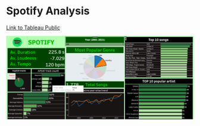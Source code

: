 # Spotify Analysis

[Link to Tableau Public]([URL](https://public.tableau.com/views/SpotifyDashboard_17063687241900/Dashboard2?:language=en-US&:display_count=n&:origin=viz_share_link)https://public.tableau.com/views/SpotifyDashboard_17063687241900/Dashboard2?:language=en-US&:display_count=n&:origin=viz_share_link)

![Project Logo](dashboard.png)
